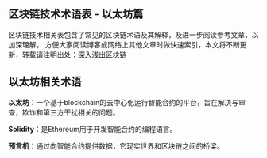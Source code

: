## 区块链技术术语表 - 以太坊篇

区块链技术相关表包含了常见的区块链术语及其解释，及进一步阅读参考文章，以加深理解。
方便大家阅读博客或网络上其他文章时做快速索引，本文将不断更新，转载请注明出处：[深入浅出区块链](http://wiki.learnblockchain.cn/GLOSSARY_eth.html)

## 以太坊相关术语 

**以太坊**：一个基于blockchain的去中心化运行智能合约的平台，旨在解决与审查，欺诈和第三方干扰相关的问题。

**Solidity**：是Ethereum用于开发智能合约的编程语言。

**预言机**：通过向智能合约提供数据，它现实世界和区块链之间的桥梁。




